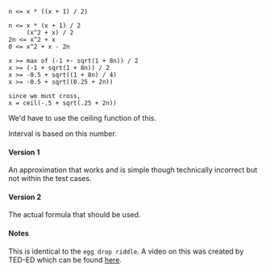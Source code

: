 ```
n <= x * ((x + 1) / 2)

n <= x * (x + 1) / 2
     (x^2 + x) / 2
2n <= x^2 + x
0 <= x^2 + x - 2n

x >= max of (-1 +- sqrt(1 + 8n)) / 2
x >= (-1 + sqrt(1 + 8n)) / 2
x >= -0.5 + sqrt((1 + 8n) / 4)
x >= -0.5 + sqrt((0.25 + 2n))

since we must cross,
x = ceil(-.5 + sqrt(.25 + 2n))
```

We'd have to use the ceiling function of this.

Interval is based on this number.


#### Version 1
An approximation that works and is simple though technically incorrect but not within the test cases.

#### Version 2
The actual formula that should be used.


#### Notes

This is identical to the `egg drop riddle`. A video on this was 
created by TED-ED which can be found [here](https://youtu.be/NGtt7GJ1uiM?si=9RrQ2WIshF9qsUCW).

